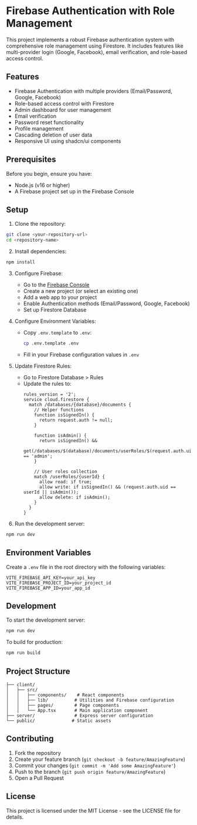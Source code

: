 # Firebase Authentication with Role Management

This project implements a robust Firebase authentication system with comprehensive role management using Firestore. It includes features like multi-provider login (Google, Facebook), email verification, and role-based access control.

## Features

- Firebase Authentication with multiple providers (Email/Password, Google, Facebook)
- Role-based access control with Firestore
- Admin dashboard for user management
- Email verification
- Password reset functionality
- Profile management
- Cascading deletion of user data
- Responsive UI using shadcn/ui components

## Prerequisites

Before you begin, ensure you have:
- Node.js (v16 or higher)
- A Firebase project set up in the Firebase Console

## Setup

1. Clone the repository:
```bash
git clone <your-repository-url>
cd <repository-name>
```

2. Install dependencies:
```bash
npm install
```

3. Configure Firebase:
   - Go to the [Firebase Console](https://console.firebase.google.com/)
   - Create a new project (or select an existing one)
   - Add a web app to your project
   - Enable Authentication methods (Email/Password, Google, Facebook)
   - Set up Firestore Database

4. Configure Environment Variables:
   - Copy `.env.template` to `.env`:
     ```bash
     cp .env.template .env
     ```
   - Fill in your Firebase configuration values in `.env`

5. Update Firestore Rules:
   - Go to Firestore Database > Rules
   - Update the rules to:
     ```
     rules_version = '2';
     service cloud.firestore {
       match /databases/{database}/documents {
         // Helper functions
         function isSignedIn() {
           return request.auth != null;
         }

         function isAdmin() {
           return isSignedIn() && 
             get(/databases/$(database)/documents/userRoles/$(request.auth.uid)).data.role == 'admin';
         }

         // User roles collection
         match /userRoles/{userId} {
           allow read: if true;
           allow write: if isSignedIn() && (request.auth.uid == userId || isAdmin());
           allow delete: if isAdmin();
         }
       }
     }
     ```

6. Run the development server:
```bash
npm run dev
```

## Environment Variables

Create a `.env` file in the root directory with the following variables:

```env
VITE_FIREBASE_API_KEY=your_api_key
VITE_FIREBASE_PROJECT_ID=your_project_id
VITE_FIREBASE_APP_ID=your_app_id
```

## Development

To start the development server:

```bash
npm run dev
```

To build for production:

```bash
npm run build
```

## Project Structure

```
├── client/
│   ├── src/
│   │   ├── components/    # React components
│   │   ├── lib/          # Utilities and Firebase configuration
│   │   ├── pages/        # Page components
│   │   └── App.tsx       # Main application component
├── server/               # Express server configuration
└── public/              # Static assets
```

## Contributing

1. Fork the repository
2. Create your feature branch (`git checkout -b feature/AmazingFeature`)
3. Commit your changes (`git commit -m 'Add some AmazingFeature'`)
4. Push to the branch (`git push origin feature/AmazingFeature`)
5. Open a Pull Request

## License

This project is licensed under the MIT License - see the LICENSE file for details.